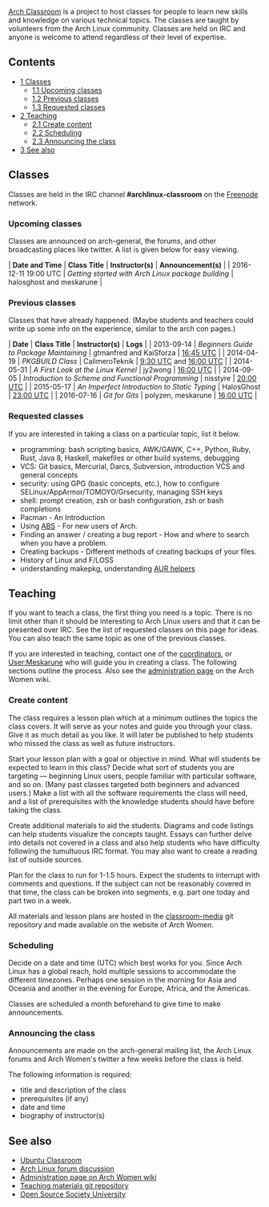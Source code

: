 [Arch Classroom](https://bbs.archlinux.org/viewtopic.php?id=143671) is a project to host classes for people to learn new skills and knowledge on various technical topics. The classes are taught by volunteers from the Arch Linux community. Classes are held on IRC and anyone is welcome to attend regardless of their level of expertise.

## Contents

*   [1 Classes](#Classes)
    *   [1.1 Upcoming classes](#Upcoming_classes)
    *   [1.2 Previous classes](#Previous_classes)
    *   [1.3 Requested classes](#Requested_classes)
*   [2 Teaching](#Teaching)
    *   [2.1 Create content](#Create_content)
    *   [2.2 Scheduling](#Scheduling)
    *   [2.3 Announcing the class](#Announcing_the_class)
*   [3 See also](#See_also)

## Classes

Classes are held in the IRC channel **#archlinux-classroom** on the [Freenode](http://www.freenode.net/) network.

### Upcoming classes

Classes are announced on arch-general, the forums, and other broadcasting places like twitter. A list is given below for easy viewing.

| **Date and Time** | **Class Title** | **Instructor(s)** | **Announcement(s)** |
| 2016-12-11 19:00 UTC | *Getting started with Arch Linux package building* | halosghost and meskarune |

### Previous classes

Classes that have already happened. (Maybe students and teachers could write up some info on the experience, similar to the arch con pages.)

| **Date** | **Class Title** | **Instructor(s)** | **Logs** |
| 2013-09-14 | *Beginners Guide to Package Maintaining* | gtmanfred and KaiSforza | [16:45 UTC](https://archwomen.org/media/project_classroom/classlogs/2013-09-14-beginner_pkgbuilds1.txt) |
| 2014-04-19 | *PKGBUILD Class* | CalimeroTeknik | [9:30 UTC](https://archwomen.org/media/project_classroom/classlogs/2014-04-19-pkgbuilds_09%3a30-UTC.txt) and [16:00 UTC](https://archwomen.org/media/project_classroom/classlogs/2014-04-19-pkgbuilds_16%3a00-UTC.txt) |
| 2014-05-31 | *A First Look at the Linux Kernel* | jy2wong | [16:00 UTC](https://archwomen.org/media/project_classroom/classlogs/2014-05-31-a_first_look_at_the_linux_kernel.txt) |
| 2014-09-05 | *Introduction to Scheme and Functional Programming* | nisstyre | [20:00 UTC](https://archwomen.org/media/project_classroom/classlogs/2014-09-05-introduction_to_scheme_and_functional_programming.txt) |
| 2015-05-17 | *An Imperfect Introduction to Static Typing* | HalosGhost | [23:00 UTC](https://archwomen.org/media/project_classroom/classlogs/2015-05-17-an_imperfect_introduction_to_static_typing.txt) |
| 2016-07-16 | *Git for Gits* | polyzen, meskarune | [16:00 UTC](https://archwomen.org/media/project_classroom/classlogs/2016-07-16-git_for_gits.txt) |

### Requested classes

If you are interested in taking a class on a particular topic, list it below.

*   programming: bash scripting basics, AWK/GAWK, C++, Python, Ruby, Rust, Java 8, Haskell, makefiles or other build systems, debugging
*   VCS: Git basics, Mercurial, Darcs, Subversion, introduction VCS and general concepts
*   security: using GPG (basic concepts, etc.), how to configure SELinux/AppArmor/TOMOYO/Grsecurity, managing SSH keys
*   shell: prompt creation, zsh or bash configuration, zsh or bash completions
*   Pacman - An Introduction
*   Using [ABS](/index.php/ABS "ABS") - For new users of Arch.
*   Finding an answer / creating a bug report - How and where to search when you have a problem.
*   Creating backups - Different methods of creating backups of your files.
*   History of Linux and F/LOSS
*   understanding makepkg, understanding [AUR helpers](/index.php/AUR_helpers "AUR helpers")

## Teaching

If you want to teach a class, the first thing you need is a topic. There is no limit other than it should be interesting to Arch Linux users and that it can be presented over IRC. See the list of requested classes on this page for ideas. You can also teach the same topic as one of the previous classes.

If you are interested in teaching, contact one of the [coordinators](https://archwomen.org/wiki/projects:classroom:start#coordinators), or [User:Meskarune](/index.php/User:Meskarune "User:Meskarune") who will guide you in creating a class. The following sections outline the process. Also see the [administration page](https://archwomen.org/wiki/projects:classroom:start) on the Arch Women wiki.

### Create content

The class requires a lesson plan which at a minimum outlines the topics the class covers. It will serve as your notes and guide you through your class. Give it as much detail as you like. It will later be published to help students who missed the class as well as future instructors.

Start your lesson plan with a goal or objective in mind. What will students be expected to learn in this class? Decide what sort of students you are targeting — beginning Linux users, people familiar with particular software, and so on. (Many past classes targeted both beginners and advanced users.) Make a list with all the software requirements the class will need, and a list of prerequisites with the knowledge students should have before taking the class.

Create additional materials to aid the students. Diagrams and code listings can help students visualize the concepts taught. Essays can further delve into details not covered in a class and also help students who have difficulty following the tumultuous IRC format. You may also want to create a reading list of outside sources.

Plan for the class to run for 1-1.5 hours. Expect the students to interrupt with comments and questions. If the subject can not be reasonably covered in that time, the class can be broken into segments, e.g. part one today and part two in a week.

All materials and lesson plans are hosted in the [classroom-media](https://github.com/archwomen/classroom-media) git repository and made available on the website of Arch Women.

### Scheduling

Decide on a date and time (UTC) which best works for you. Since Arch Linux has a global reach, hold multiple sessions to accommodate the different timezones. Perhaps one session in the morning for Asia and Oceania and another in the evening for Europe, Africa, and the Americas.

Classes are scheduled a month beforehand to give time to make announcements.

### Announcing the class

Announcements are made on the arch-general mailing list, the Arch Linux forums and Arch Women's twitter a few weeks before the class is held.

The following information is required:

*   title and description of the class
*   prerequisites (if any)
*   date and time
*   biography of instructor(s)

## See also

*   [Ubuntu Classroom](https://wiki.ubuntu.com/Classroom)
*   [Arch Linux forum discussion](https://bbs.archlinux.org/viewtopic.php?id=143671)
*   [Administration page on Arch Women wiki](https://archwomen.org/wiki/projects:classroom:start)
*   [Teaching materials git repository](https://github.com/archwomen/classroom-media)
*   [Open Source Society University](https://github.com/open-source-society/computer-science#introduction-to-computer-science)